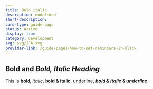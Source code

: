```yaml
---
title: Bold italic
description: undefined
short-description: 
card-type: guide-page
status: active
display: true
category: Development
svg: svg/2FA.svg
provider-link: /guide-pages/how-to-set-reminders-in-slack
---
```

## **Bold** and **_Bold, Italic Heading_**
This is **bold**, _italic_, **bold & italic**, <ins>underline</ins>, **_<ins>bold & italic & underline</ins>_**